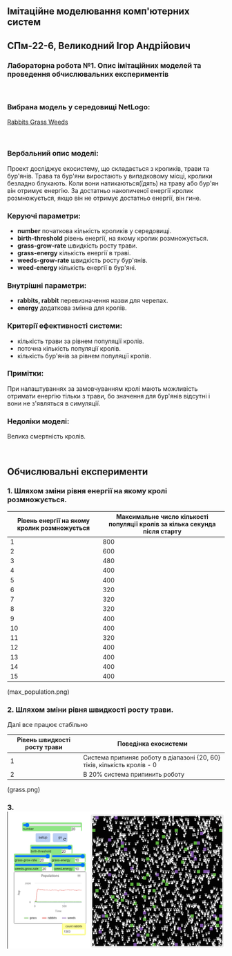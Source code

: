 ## Імітаційне моделювання комп'ютерних систем
## СПм-22-6, **Великодний Ігор Андрійович**
### Лабораторна робота №**1**. Опис імітаційних моделей та проведення обчислювальних експериментів

<br>

### Вибрана модель у середовищі NetLogo:
[Rabbits Grass Weeds](http://www.netlogoweb.org/launch#http://www.netlogoweb.org/assets/modelslib/Sample%20Models/Biology/Rabbits%20Grass%20Weeds.nlogo)

<br>

### Вербальний опис моделі:
Проект досліджує екосистему, що складається з кроликів, трави та бур'янів. Трава та бур'яни виростають у випадковому місці, кролики безладно блукають. Коли вони натикаються(їдять) на траву або бур'ян він отримує енергію. За достатньо накопиченої енергії кролик розмножується, якщо він не отримує достатньо енергії, він гине.

### Керуючі параметри:
- **number** початкова кількість кроликів у середовищі.
- **birth-threshold** рівень енергії, на якому кролик розмножується.
- **grass-grow-rate** швидкість росту трави.
- **grass-energy** кількість енергії в траві.
- **weeds-grow-rate** швидкість росту бур'янів.
- **weed-energy** кількість енергії в бур'яні.

### Внутрішні параметри:
- **rabbits, rabbit** перевизначення назви для черепах.
- **energy** додаткова змінна для кролів.

### Критерії ефективності системи:
- кількість трави за рівнем популяції кролів.
- поточна кількість популяції кролів.
- кількість бур'янів за рівнем популяції кролів.

### Примітки:
При налаштуваннях за замовчуванням кролі мають можливість отримати енергію тільки з трави, бо значення для бур'янів відсутні і вони не з'являться в симуляції.

### Недоліки моделі:
Велика смертність кролів.

<br>

## Обчислювальні експерименти

### 1. Шляхом зміни рівня енергії на якому кролі розмножується.

<table>
<thead>
<tr><th>Рівень енергії на якому кролик розмножується</th><th>Максимальне число кількості популяції кролів за кілька секунда після старту</th></tr>
</thead>
<tbody>
<tr><td>1</td><td>800</td></tr>
<tr><td>2</td><td>600</td></tr>
<tr><td>3</td><td>480</td></tr>
<tr><td>4</td><td>400</td></tr>
<tr><td>5</td><td>400</td></tr>
<tr><td>6</td><td>320</td></tr>
<tr><td>7</td><td>320</td></tr>
<tr><td>8</td><td>320</td></tr>
<tr><td>9</td><td>400</td></tr>
<tr><td>10</td><td>400</td></tr>
<tr><td>11</td><td>320</td></tr>
<tr><td>12</td><td>400</td></tr>
<tr><td>13</td><td>400</td></tr>
<tr><td>14</td><td>400</td></tr>
<tr><td>15</td><td>400</td></tr>
</tbody>
</table>

(max_population.png)


### 2. Шляхом зміни рівня швидкості росту трави.

<table>
<thead>
<tr><th>Рівень швидкості росту трави</th><th>Поведінка екосистеми</th></tr>
</thead>
<tbody>
<tr><td>1</td><td>Система припиняє роботу в діапазоні {20, 60} тіків, кількість кролів - 0</td></tr>
<tr><td>2</td><td>В 20% система припинить роботу</td></tr>
<tr>Далі все працює стабільно</tr>
</tbody>
</table>

(grass.png)

### 3. ![Підбір значень параметрів для створення незатухаючих коливань або нестійких коливань](fig3.png)